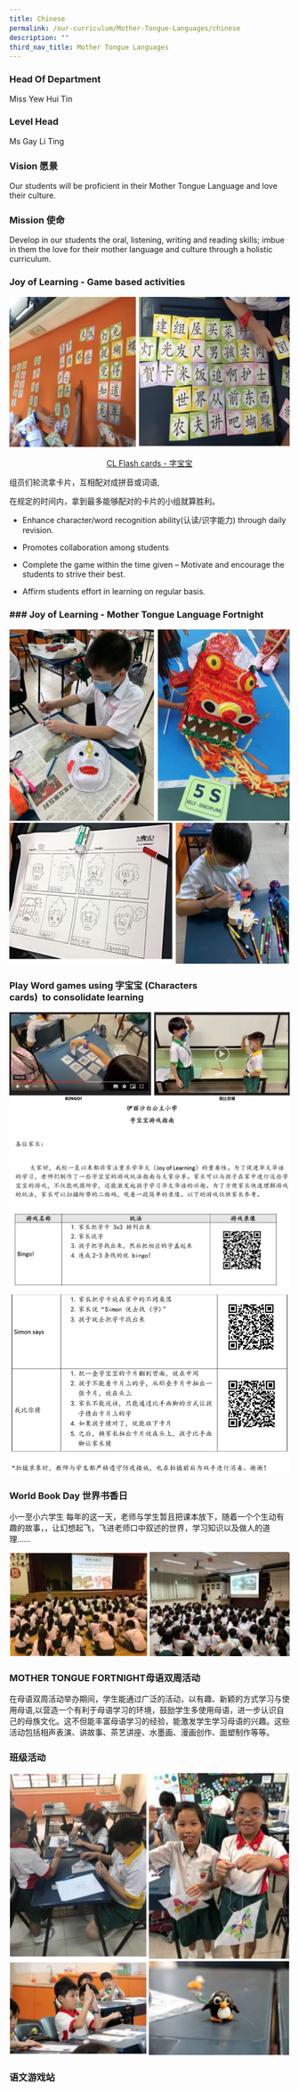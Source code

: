```yaml
---
title: Chinese
permalink: /our-curriculum/Mother-Tongue-Languages/chinese
description: ""
third_nav_title: Mother Tongue Languages
---
```

### Head Of Department

Miss Yew Hui Tin

  

### Level Head

Ms Gay Li Ting

  

### Vision 愿景

Our students will be proficient in their Mother Tongue Language and love their culture.

### Mission 使命

Develop in our students the oral, listening, writing and reading skills; imbue in them the love for their mother language and culture through a holistic curriculum.

  

### Joy of Learning - Game based activities

![](/images/CL%201.png)

<center><u>CL Flash cards - 字宝宝</center></u>


组员们轮流拿卡片，互相配对成拼音或词语,

在规定的时间内，拿到最多能够配对的卡片的小组就算胜利。

* Enhance character/word recognition ability(认读/识字能力) through daily revision.

* Promotes collaboration among students

* Complete the game within the time given – Motivate and encourage the students to strive their best.

* Affirm students effort in learning on regular basis.

### ### Joy of Learning - Mother Tongue Language Fortnight

![](/images/CL%202.png)
![](/images/CL3.png)

### Play Word games using 字宝宝 (Characters cards)  to consolidate learning

![](/images/CL4.png)
![](/images/CL5.jpg)
![](/images/CL6.jpg)

### World Book Day 世界书香日

小一至小六学生 每年的这一天，老师与学生暂且把课本放下，随着一个个生动有趣的故事，，让幻想起飞，飞进老师口中叙述的世界，学习知识以及做人的道理……

![](/images/CL7.png)

### MOTHER TONGUE FORTNIGHT母语双周活动

在母语双周活动举办期间，学生能通过广泛的活动，以有趣、新颖的方式学习与使用母语,以营造一个有利于母语学习的环境，鼓励学生多使用母语，进一步认识自己的母族文化。这不但能丰富母语学习的经验，能激发学生学习母语的兴趣。这些活动包括相声表演、讲故事、茶艺讲座、水墨画、漫画创作、面塑制作等等。


### 班级活动

![](/images/CL8.png)

### 语文游戏站